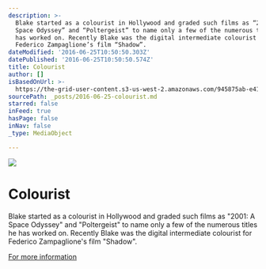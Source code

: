 ```yaml
---
description: >-
  Blake started as a colourist in Hollywood and graded such films as “2001: A
  Space Odyssey” and “Poltergeist” to name only a few of the numerous titles he
  has worked on. Recently Blake was the digital intermediate colourist for
  Federico Zampaglione’s film “Shadow”.
dateModified: '2016-06-25T10:50:50.303Z'
datePublished: '2016-06-25T10:50:50.574Z'
title: Colourist
author: []
isBasedOnUrl: >-
  https://the-grid-user-content.s3-us-west-2.amazonaws.com/945875ab-e415-4e2e-b138-43a81c3d532f.jpg
sourcePath: _posts/2016-06-25-colourist.md
starred: false
inFeed: true
hasPage: false
inNav: false
_type: MediaObject

---
```

![](https://the-grid-user-content.s3-us-west-2.amazonaws.com/945875ab-e415-4e2e-b138-43a81c3d532f.jpg)

# Colourist

Blake started as a colourist in Hollywood and graded such films as "2001: A Space Odyssey" and "Poltergeist" to name only a few of the numerous titles he has worked on. Recently Blake was the digital intermediate colourist for Federico Zampaglione's film "Shadow".

[For more information][0]

[0]: mailto:%20blake@blake-jones.com
